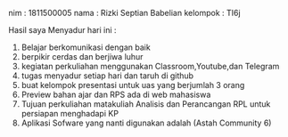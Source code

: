 nim : 1811500005
nama : Rizki Septian Babelian
kelompok : TI6j

Hasil saya Menyadur hari ini :
1) Belajar berkomunikasi dengan baik
2) berpikir cerdas dan berjiwa luhur
3) kegiatan perkuliahan menggunakan Classroom,Youtube,dan Telegram
4) tugas menyadur setiap hari dan taruh di github
5) buat kelompok presentasi untuk uas yang berjumlah 3 orang
6) Preview bahan ajar dan RPS ada di web mahasiswa
7) Tujuan perkuliahan matakuliah Analisis dan Perancangan RPL untuk persiapan menghadapi KP
8) Aplikasi Sofware yang nanti digunakan adalah (Astah Community 6)

